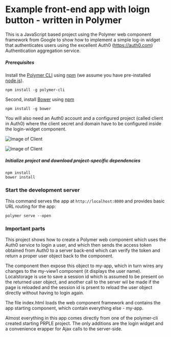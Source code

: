 # Example front-end app with loign button - written in Polymer

This is a JavaScript based project using the Polymer web component framework from Google to show
 how to implement a simple log-in widget that authenticates users using the excellent Auth0 (https://auth0.com) Authentication aggregation service.


##### Prerequisites

Install the [Polymer CLI](https://github.com/Polymer/polymer-cli) using
[npm](https://www.npmjs.com) (we assume you have pre-installed [node.js](https://nodejs.org)).

    npm install -g polymer-cli

Second, install [Bower](https://bower.io/) using [npm](https://www.npmjs.com)

    npm install -g bower
    
You will also need an Auth0 account and a configured project (called client in Auth0) where the client secret and domain have to be configured inside the login-widget component.    

![Image of Client](https://cdn2.auth0.com/docs/media/articles/architecture-scenarios/server-api/non-interactive-client.png)

![Image of Client](http://ga4gh-server.readthedocs.io/en/stable/_images/auth0-create-client-details.png)

##### Initialize project and download project-specific dependencies

    npm install
    bower install

### Start the development server

This command serves the app at `http://localhost:8080` and provides basic URL
routing for the app:

    polymer serve --open

### Important parts
This project shows how to create a Polymer web component which uses the Auth0 service to login a user, and which then sends the access token obtained from Auth0
to a server back-end which can verify the token and return a proper user object back to the component.
 
The component then expose this object to my-app, which in turn wires any changes to the my-view1 component (it displays the user name).
Localstorage is use to save a session id which is assumed to be present on the returned user object, and another call to the server
 wil be made if the page is reloaded and the session id is prsent to reload the user object directly without having to
 login again.

The file index.html loads the web component framework and contains the app starting component, which contain everything else - my-app.

Almost everything in this app comes directly from one of the polymer-cli created starting PRPLE project. 
The only additions are the login widget and a convenience erapper for Ajax calls to the server-side.
